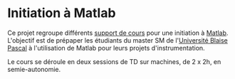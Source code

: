 # Initiation à Matlab
Ce projet regroupe différents
[support de cours](https://niess.github.io/matlab-instru/) pour une initiation
à [Matlab](https://fr.wikipedia.org/wiki/MATLAB). L'objectif est de prépaper les
étudiants du master SM de l'[Université Blaise Pascal](www.univ-bpclermont.fr)
à l'utilisation de Matlab pour leurs projets d'instrumentation.

Le cours se déroule en deux sessions de TD sur machines, de 2 x 2h,
en semie-autonomie.

